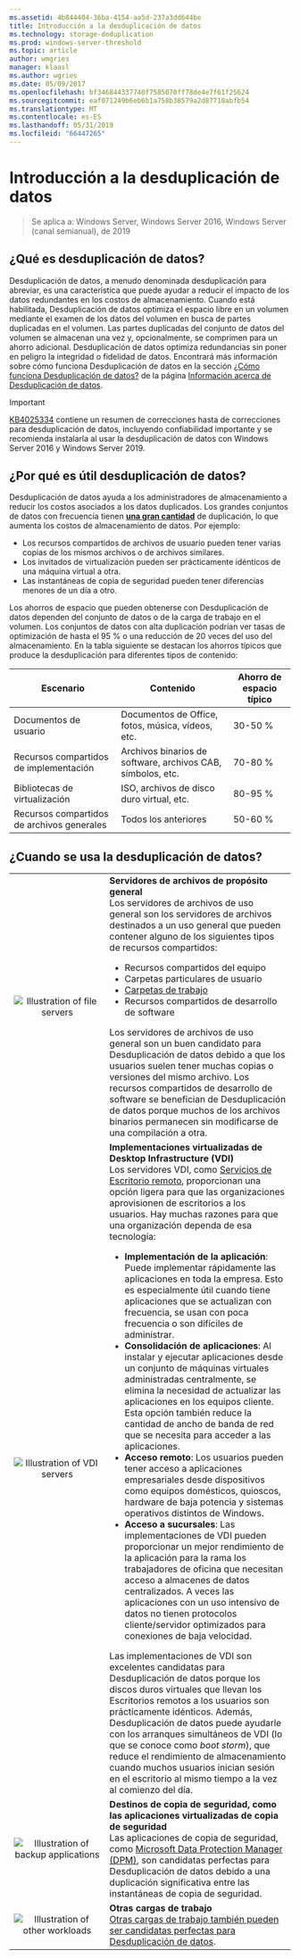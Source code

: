 ```yaml
---
ms.assetid: 4b844404-36ba-4154-aa5d-237a3dd644be
title: Introducción a la desduplicación de datos
ms.technology: storage-deduplication
ms.prod: windows-server-threshold
ms.topic: article
author: wmgries
manager: klaasl
ms.author: wgries
ms.date: 05/09/2017
ms.openlocfilehash: bf346844337740f7585070ff78de4e7f61f25624
ms.sourcegitcommit: eaf071249b6eb6b1a758b38579a2d87710abfb54
ms.translationtype: MT
ms.contentlocale: es-ES
ms.lasthandoff: 05/31/2019
ms.locfileid: "66447265"
---
```

# <a name="data-deduplication-overview"></a>Introducción a la desduplicación de datos

> Se aplica a: Windows Server, Windows Server 2016, Windows Server (canal semianual), de 2019 

## <a name="what-is-dedup"></a>¿Qué es desduplicación de datos?

Desduplicación de datos, a menudo denominada desduplicación para abreviar, es una característica que puede ayudar a reducir el impacto de los datos redundantes en los costos de almacenamiento. Cuando está habilitada, Desduplicación de datos optimiza el espacio libre en un volumen mediante el examen de los datos del volumen en busca de partes duplicadas en el volumen. Las partes duplicadas del conjunto de datos del volumen se almacenan una vez y, opcionalmente, se comprimen para un ahorro adicional. Desduplicación de datos optimiza redundancias sin poner en peligro la integridad o fidelidad de datos. Encontrará más información sobre cómo funciona Desduplicación de datos en la sección [¿Cómo funciona Desduplicación de datos?](understand.md#how-does-dedup-work) de la página [Información acerca de Desduplicación de datos](understand.md).

> [!Important]  
> [KB4025334](https://support.microsoft.com/kb/4025334) contiene un resumen de correcciones hasta de correcciones para desduplicación de datos, incluyendo confiabilidad importante y se recomienda instalarla al usar la desduplicación de datos con Windows Server 2016 y Windows Server 2019.

## <a name="why-is-dedup-useful"></a>¿Por qué es útil desduplicación de datos?

Desduplicación de datos ayuda a los administradores de almacenamiento a reducir los costos asociados a los datos duplicados. Los grandes conjuntos de datos con frecuencia tienen **<u>una gran cantidad</u>** de duplicación, lo que aumenta los costos de almacenamiento de datos. Por ejemplo:

- Los recursos compartidos de archivos de usuario pueden tener varias copias de los mismos archivos o de archivos similares.
- Los invitados de virtualización pueden ser prácticamente idénticos de una máquina virtual a otra.
- Las instantáneas de copia de seguridad pueden tener diferencias menores de un día a otro.

Los ahorros de espacio que pueden obtenerse con Desduplicación de datos dependen del conjunto de datos o de la carga de trabajo en el volumen. Los conjuntos de datos con alta duplicación podrían ver tasas de optimización de hasta el 95 % o una reducción de 20 veces del uso del almacenamiento. En la tabla siguiente se destacan los ahorros típicos que produce la desduplicación para diferentes tipos de contenido:

| Escenario       | Contenido                                        | Ahorro de espacio típico |
|----------------|------------------------------------------------|-----------------------|
| Documentos de usuario | Documentos de Office, fotos, música, vídeos, etc.  | 30-50 %                |
| Recursos compartidos de implementación | Archivos binarios de software, archivos CAB, símbolos, etc. | 70-80 %                |
| Bibliotecas de virtualización | ISO, archivos de disco duro virtual, etc.  | 80-95 %                |
| Recursos compartidos de archivos generales | Todos los anteriores                           | 50-60 %                |

## <a id="when-can-dedup-be-used"></a>¿Cuando se usa la desduplicación de datos?  
<table>
    <tbody>
        <tr>
            <td style="text-align:center;min-width:150px;vertical-align:center;"><img src="media/overview-clustered-gpfs.png" alt="Illustration of file servers" /></td>
            <td style="vertical-align:top">
                <b>Servidores de archivos de propósito general</b><br />
Los servidores de archivos de uso general son los servidores de archivos destinados a un uso general que pueden contener alguno de los siguientes tipos de recursos compartidos: <ul>
                    <li>Recursos compartidos del equipo</li>
                    <li>Carpetas particulares de usuario</li>
                    <li><a href="https://technet.microsoft.com/library/dn265974.aspx">Carpetas de trabajo</a></li>
                    <li>Recursos compartidos de desarrollo de software</li>
                </ul>
Los servidores de archivos de uso general son un buen candidato para Desduplicación de datos debido a que los usuarios suelen tener muchas copias o versiones del mismo archivo. Los recursos compartidos de desarrollo de software se benefician de Desduplicación de datos porque muchos de los archivos binarios permanecen sin modificarse de una compilación a otra. 
            </td>
        </tr>
        <tr>
            <td style="text-align:center;min-width:150px;vertical-align:center;"><img src="media/overview-vdi.png" alt="Illustration of VDI servers" /></td>
            <td style="vertical-align:top">
                <b>Implementaciones virtualizadas de Desktop Infrastructure (VDI)</b><br />
Los servidores VDI, como <a href="https://technet.microsoft.com/library/cc725560.aspx">Servicios de Escritorio remoto</a>, proporcionan una opción ligera para que las organizaciones aprovisionen de escritorios a los usuarios. Hay muchas razones para que una organización dependa de esa tecnología: <ul>
                    <li><b>Implementación de la aplicación</b>: Puede implementar rápidamente las aplicaciones en toda la empresa. Esto es especialmente útil cuando tiene aplicaciones que se actualizan con frecuencia, se usan con poca frecuencia o son difíciles de administrar.</li>
                    <li><b>Consolidación de aplicaciones</b>: Al instalar y ejecutar aplicaciones desde un conjunto de máquinas virtuales administradas centralmente, se elimina la necesidad de actualizar las aplicaciones en los equipos cliente. Esta opción también reduce la cantidad de ancho de banda de red que se necesita para acceder a las aplicaciones.</li>
                    <li><b>Acceso remoto</b>: Los usuarios pueden tener acceso a aplicaciones empresariales desde dispositivos como equipos domésticos, quioscos, hardware de baja potencia y sistemas operativos distintos de Windows.</li>
                    <li><b>Acceso a sucursales</b>: Las implementaciones de VDI pueden proporcionar un mejor rendimiento de la aplicación para la rama los trabajadores de oficina que necesitan acceso a almacenes de datos centralizados. A veces las aplicaciones con un uso intensivo de datos no tienen protocolos cliente/servidor optimizados para conexiones de baja velocidad.</li>
                </ul>
Las implementaciones de VDI son excelentes candidatas para Desduplicación de datos porque los discos duros virtuales que llevan los Escritorios remotos a los usuarios son prácticamente idénticos. Además, Desduplicación de datos puede ayudarle con los arranques simultáneos de VDI (lo que se conoce como <em>boot storm</em>), que reduce el rendimiento de almacenamiento cuando muchos usuarios inician sesión en el escritorio al mismo tiempo a la vez al comienzo del día.
            </td>
        </tr>
        <tr>
            <td style="text-align:center;min-width:150px;vertical-align:center;"><img src="media/overview-backup.png" alt="Illustration of backup applications" /></td>
            <td style="vertical-align:top">
                <b>Destinos de copia de seguridad, como las aplicaciones virtualizadas de copia de seguridad</b><br />
Las aplicaciones de copia de seguridad, como <a href="https://technet.microsoft.com/library/hh758173.aspx">Microsoft Data Protection Manager (DPM)</a>, son candidatas perfectas para Desduplicación de datos debido a una duplicación significativa entre las instantáneas de copia de seguridad.
            </td>
        </tr>
        <tr>
            <td style="text-align:center;min-width:150px;vertical-align:center;"><img src="media/overview-other.png" alt="Illustration of other workloads" /></td>
            <td style="vertical-align:top">
                <b>Otras cargas de trabajo</b><br />
                <a href="install-enable.md#enable-dedup-candidate-workloads" data-raw-source="[Other workloads may also be excellent candidates for Data Deduplication](install-enable.md#enable-dedup-candidate-workloads)">Otras cargas de trabajo también pueden ser candidatas perfectas para Desduplicación de datos</a>.
            </td>
        </tr>
    </tbody>
</table>
